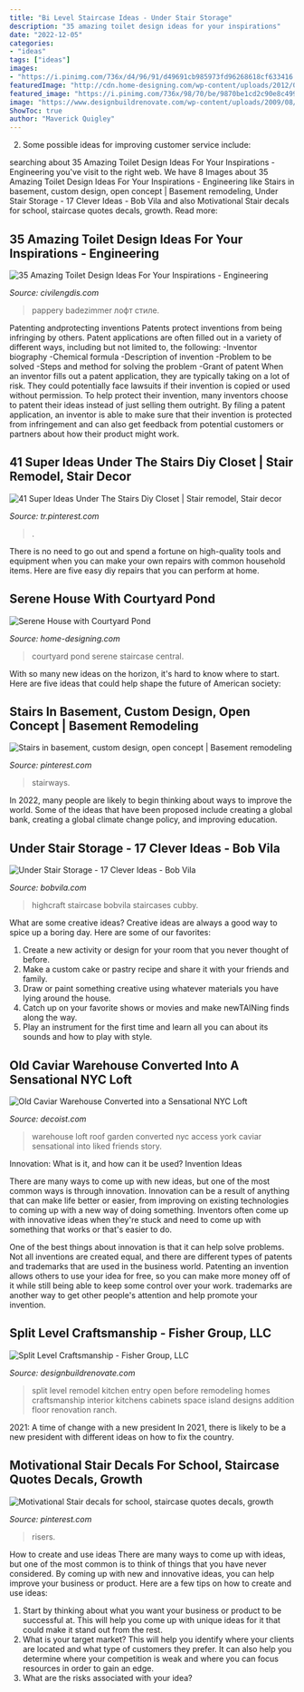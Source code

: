 ```yaml
---
title: "Bi Level Staircase Ideas - Under Stair Storage"
description: "35 amazing toilet design ideas for your inspirations"
date: "2022-12-05"
categories:
- "ideas"
tags: ["ideas"]
images:
- "https://i.pinimg.com/736x/d4/96/91/d49691cb985973fd96268618cf633416.jpg"
featuredImage: "http://cdn.home-designing.com/wp-content/uploads/2012/04/Central-courtyard-pool-exterior-staircase.jpg"
featured_image: "https://i.pinimg.com/736x/98/70/be/9870be1cd2c90e8c499caf27e73c099a.jpg"
image: "https://www.designbuildrenovate.com/wp-content/uploads/2009/08/magee-interior-after-kitchen-remodel-fairfax.jpg"
ShowToc: true
author: "Maverick Quigley"
---
```



2. Some possible ideas for improving customer service include: 

	

		
searching about 35 Amazing Toilet Design Ideas For Your Inspirations - Engineering you've visit to the right web. We have 8 Images about 35 Amazing Toilet Design Ideas For Your Inspirations - Engineering like Stairs in basement, custom design, open concept | Basement remodeling, Under Stair Storage - 17 Clever Ideas - Bob Vila and also Motivational Stair decals for school, staircase quotes decals, growth. Read more:
		
    
## 35 Amazing Toilet Design Ideas For Your Inspirations - Engineering

<img loading=lazy src="https://civilengdis.com/wp-content/uploads/2020/12/cc26c74af10cb1ff21a6eae2477bd6e8-820x1024.jpg" onerror="this.onerror=null;this.src='https://tse4.mm.bing.net/th?id=OIP.U53X2Wb-hCHgGRuC-N0AugHaJP&amp;pid=15.1';" alt="35 Amazing Toilet Design Ideas For Your Inspirations - Engineering">

_Source: civilengdis.com_

>pappery badezimmer лофт стиле. 

	

Patenting andprotecting inventions
Patents protect inventions from being infringing by others. Patent applications are often filled out in a variety of different ways, including but not limited to, the following: 
-Inventor biography 
-Chemical formula 
-Description of invention 
-Problem to be solved 
-Steps and method for solving the problem 
-Grant of patent 
When an inventor fills out a patent application, they are typically taking on a lot of risk. They could potentially face lawsuits if their invention is copied or used without permission. To help protect their invention, many inventors choose to patent their ideas instead of just selling them outright. By filing a patent application, an inventor is able to make sure that their invention is protected from infringement and can also get feedback from potential customers or partners about how their product might work.

    
## 41 Super Ideas Under The Stairs Diy Closet | Stair Remodel, Stair Decor

<img loading=lazy src="https://i.pinimg.com/736x/98/70/be/9870be1cd2c90e8c499caf27e73c099a.jpg" onerror="this.onerror=null;this.src='https://tse3.mm.bing.net/th?id=OIP.Uvtwxf07wJ8l3ZCc-hhI9AAAAA&amp;pid=15.1';" alt="41 Super Ideas Under The Stairs Diy Closet | Stair remodel, Stair decor">

_Source: tr.pinterest.com_

>. 

	

There is no need to go out and spend a fortune on high-quality tools and equipment when you can make your own repairs with common household items. Here are five easy diy repairs that you can perform at home.

    
## Serene House With Courtyard Pond

<img loading=lazy src="http://cdn.home-designing.com/wp-content/uploads/2012/04/Central-courtyard-pool-exterior-staircase.jpg" onerror="this.onerror=null;this.src='https://tse2.mm.bing.net/th?id=OIP.8V3iRlf_CbYsUTbMoHMdSAHaF2&amp;pid=15.1';" alt="Serene House with Courtyard Pond">

_Source: home-designing.com_

>courtyard pond serene staircase central. 

	

With so many new ideas on the horizon, it's hard to know where to start. Here are five ideas that could help shape the future of American society: 

    
## Stairs In Basement, Custom Design, Open Concept | Basement Remodeling

<img loading=lazy src="https://i.pinimg.com/originals/48/68/c4/4868c4c36564838a7ccb2b5743fc627f.jpg" onerror="this.onerror=null;this.src='https://tse1.mm.bing.net/th?id=OIP.8_Uk-VLhtX8VZOzephB1owHaFj&amp;pid=15.1';" alt="Stairs in basement, custom design, open concept | Basement remodeling">

_Source: pinterest.com_

>stairways. 

	

In 2022, many people are likely to begin thinking about ways to improve the world. Some of the ideas that have been proposed include creating a global bank, creating a global climate change policy, and improving education.

    
## Under Stair Storage - 17 Clever Ideas - Bob Vila

<img loading=lazy src="https://empire-s3-production.bobvila.com/slides/5624/original/highcraft_shelves_under_stairs.jpg?1553805206" onerror="this.onerror=null;this.src='https://tse4.mm.bing.net/th?id=OIP.616fFtVoijyr0KsO64FpngHaFX&amp;pid=15.1';" alt="Under Stair Storage - 17 Clever Ideas - Bob Vila">

_Source: bobvila.com_

>highcraft staircase bobvila staircases cubby. 

	

What are some creative ideas?
Creative ideas are always a good way to spice up a boring day. Here are some of our favorites: 
1. Create a new activity or design for your room that you never thought of before. 
2. Make a custom cake or pastry recipe and share it with your friends and family. 
3. Draw or paint something creative using whatever materials you have lying around the house. 
4. Catch up on your favorite shows or movies and make newTAINing finds along the way. 
5. Play an instrument for the first time and learn all you can about its sounds and how to play with style.

    
## Old Caviar Warehouse Converted Into A Sensational NYC Loft

<img loading=lazy src="http://cdn.decoist.com/wp-content/uploads/2015/02/Large-retractable-skylight-offers-access-to-the-roof-garden.jpg" onerror="this.onerror=null;this.src='https://tse3.mm.bing.net/th?id=OIP.J1vEw-r7mwp5SoIlEkv-LQHaLH&amp;pid=15.1';" alt="Old Caviar Warehouse Converted into a Sensational NYC Loft">

_Source: decoist.com_

>warehouse loft roof garden converted nyc access york caviar sensational into liked friends story. 

	

Innovation: What is it, and how can it be used?
Invention Ideas

There are many ways to come up with new ideas, but one of the most common ways is through innovation. Innovation can be a result of anything that can make life better or easier, from improving on existing technologies to coming up with a new way of doing something. Inventors often come up with innovative ideas when they're stuck and need to come up with something that works or that's easier to do.

One of the best things about innovation is that it can help solve problems. Not all inventions are created equal, and there are different types of patents and trademarks that are used in the business world. Patenting an invention allows others to use your idea for free, so you can make more money off of it while still being able to keep some control over your work. trademarks are another way to get other people's attention and help promote your invention.

    
## Split Level Craftsmanship - Fisher Group, LLC

<img loading=lazy src="https://www.designbuildrenovate.com/wp-content/uploads/2009/08/magee-interior-after-kitchen-remodel-fairfax.jpg" onerror="this.onerror=null;this.src='https://tse4.mm.bing.net/th?id=OIP.MOwEYwKyL5GA_oEVBFIj8AHaE8&amp;pid=15.1';" alt="Split Level Craftsmanship - Fisher Group, LLC">

_Source: designbuildrenovate.com_

>split level remodel kitchen entry open before remodeling homes craftsmanship interior kitchens cabinets space island designs addition floor renovation ranch. 

	

2021: A time of change with a new president
In 2021, there is likely to be a new president with different ideas on how to fix the country.

    
## Motivational Stair Decals For School, Staircase Quotes Decals, Growth

<img loading=lazy src="https://i.pinimg.com/736x/d4/96/91/d49691cb985973fd96268618cf633416.jpg" onerror="this.onerror=null;this.src='https://tse4.mm.bing.net/th?id=OIP.dr88POikme8qilKdVtl-cAHaJ4&amp;pid=15.1';" alt="Motivational Stair decals for school, staircase quotes decals, growth">

_Source: pinterest.com_

>risers. 

	

How to create and use ideas
There are many ways to come up with ideas, but one of the most common is to think of things that you have never considered. By coming up with new and innovative ideas, you can help improve your business or product. Here are a few tips on how to create and use ideas: 
1. Start by thinking about what you want your business or product to be successful at. This will help you come up with unique ideas for it that could make it stand out from the rest. 
2. What is your target market? This will help you identify where your clients are located and what type of customers they prefer. It can also help you determine where your competition is weak and where you can focus resources in order to gain an edge. 
3. What are the risks associated with your idea?

